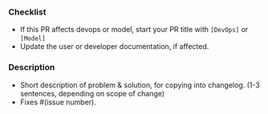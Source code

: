 <!-- Thanks for your contribution! Please read the contributing guidelines before submitting: https://codeforphilly.github.io/chime/CONTRIBUTING.html -->

### Checklist
- If this PR affects devops or model, start your PR title with `[DevOps]` or `[Model]`
- Update the user or developer documentation, if affected.

### Description
- Short description of problem & solution, for copying into changelog. (1-3 sentences, depending on scope of change)
- Fixes #(issue number).

